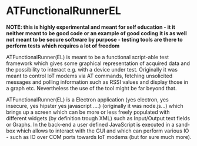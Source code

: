 

# ATFunctionalRunnerEL


**NOTE: this is highly experimental and meant for self education - it it neither meant to be good code or an example of good coding**
**it is as well not meant to be secure software by purpose - testing tools are there to perform tests which requires a lot of freedom**


ATFunctionalRunner(EL) is meant to be a functional script-able test framework which gives some graphical representation of acquired data and the possibility to interact e.g. with a device under test. Originally it was meant to control IoT modems via AT commands, fetching unsolicited messages and polling information such as RSSI values and display those in a graph etc. Nevertheless the use of the tool might be far beyond that.

ATFunctionalRunner(EL) is a Electron application (yes electron, yes insecure, yes hipster yes javascript ....) (originally it was node.js...) which brings up a screen which can be more or less freely populated with different widgets (by definition trough XML) such as Input/Output text fields or Graphs. In the back-end a user defined JavaScript is executed in a sand-box which allows to interact with the GUI and which can perform various IO - such as IO over COM ports towards IoT modems (but for sure much more).



